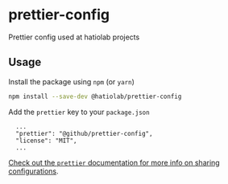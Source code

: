 # prettier-config

Prettier config used at hatiolab projects

## Usage

Install the package using `npm` (or `yarn`)

```sh
npm install --save-dev @hatiolab/prettier-config
```

Add the `prettier` key to your `package.json`

```
  ...
  "prettier": "@github/prettier-config",
  "license": "MIT",
  ...
```

[Check out the `prettier` documentation for more info on sharing configurations](https://prettier.io/docs/en/configuration.html#sharing-configurations).
